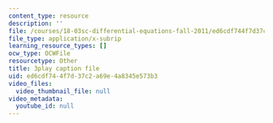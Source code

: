 ```yaml
---
content_type: resource
description: ''
file: /courses/18-03sc-differential-equations-fall-2011/ed6cdf744f7d37c2a69e4a8345e573b3_JNsNgXKFgdo.srt
file_type: application/x-subrip
learning_resource_types: []
ocw_type: OCWFile
resourcetype: Other
title: 3play caption file
uid: ed6cdf74-4f7d-37c2-a69e-4a8345e573b3
video_files:
  video_thumbnail_file: null
video_metadata:
  youtube_id: null
---
```


